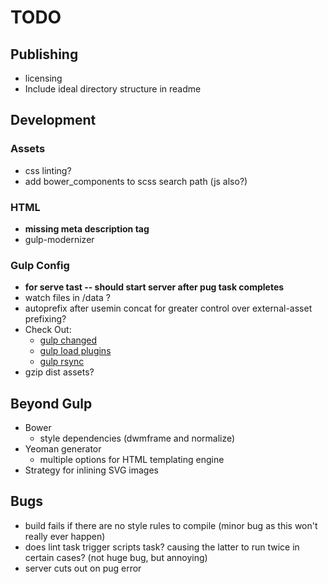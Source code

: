 # TODO 

## Publishing

* licensing 
* Include ideal directory structure in readme

## Development

### Assets
* css linting?
* add bower_components to scss search path (js also?)

### HTML

* **missing meta description tag**
* gulp-modernizer

### Gulp Config

* **for serve tast -- should start server after pug task completes**
* watch files in /data ?
* autoprefix after usemin concat for greater control over external-asset prefixing?
* Check Out:
	- [gulp changed](https://www.npmjs.com/package/gulp-changed)
	- [gulp load plugins](https://www.npmjs.com/package/gulp-load-plugins)
	- [gulp rsync](https://www.npmjs.com/package/gulp-rsync)
* gzip dist assets?

## Beyond Gulp

* Bower
	- style dependencies (dwmframe and normalize)
* Yeoman generator
	- multiple options for HTML templating engine
* Strategy for inlining SVG images

## Bugs

* build fails if there are no style rules to compile (minor bug as this won't really ever happen)
* does lint task trigger scripts task? causing the latter to run twice in certain cases? (not huge bug, but annoying)
* server cuts out on pug error
